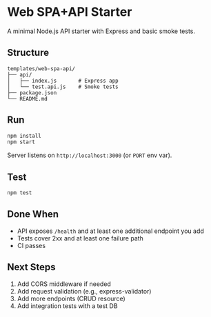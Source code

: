 # Web SPA+API Starter

A minimal Node.js API starter with Express and basic smoke tests.

## Structure

```text
templates/web-spa-api/
├── api/
│   ├── index.js       # Express app
│   └── test.api.js    # Smoke tests
├── package.json
└── README.md
```

## Run

```bash
npm install
npm start
```

Server listens on `http://localhost:3000` (or `PORT` env var).

## Test

```bash
npm test
```

## Done When

- API exposes `/health` and at least one additional endpoint you add
- Tests cover 2xx and at least one failure path
- CI passes

## Next Steps

1. Add CORS middleware if needed
2. Add request validation (e.g., express-validator)
3. Add more endpoints (CRUD resource)
4. Add integration tests with a test DB